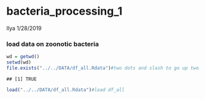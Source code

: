 bacteria\_processing\_1
================
Ilya
1/28/2019

### load data on zoonotic bacteria

``` r
wd = getwd()
setwd(wd)
file.exists("../../DATA/df_all.Rdata")#two dots and slash to go up two levels
```

    ## [1] TRUE

``` r
load("../../DATA/df_all.Rdata")#load df_all
```
